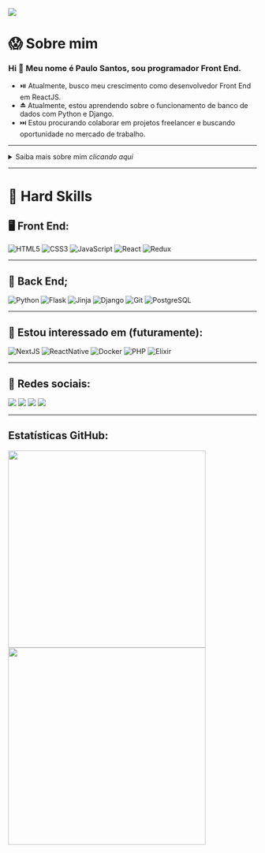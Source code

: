 <img src='https://paulosantosiii.vercel.app/static/media/logo.e639c08b.png'>

# 😱 Sobre mim
###	 Hi 👋 Meu nome é Paulo Santos, sou programador Front End.


- ⏯️ Atualmente, busco meu crescimento como desenvolvedor Front End em ReactJS.
- ⏏️ Atualmente, estou aprendendo sobre o funcionamento de banco de dados com Python e Django.
- ⏭️ Estou procurando colaborar em projetos freelancer e buscando oportunidade no mercado de trabalho.
---
<details>
<summary> Saiba mais sobre mim <i>clicando aqui</i> </summary>

### 📖 Sobre mim

Formado em contabilidade, com experiência trabalhando em multinacional. Resolvi mudar para programação ao ter a experiência de ser a ponte entre o departamento fiscal e o de desenvolvimento web e ter ficado muito empolgado e curioso.

Decidi ingressar na [Kenzie Academy]('https://kenzie.com.br') para me tornar um desenvolvedor fullstack.

Vejo na programação uma oportunidade de criar coisas novas e resolver problemas. Me considero uma pessoa mão na massa, focado em solução e entrega com qualidade.

</details>

---
# 💪 Hard Skills 
## 🖥️ Front End:
![HTML5](https://img.shields.io/badge/-HTML5-E34F26?style=flat-square&logo=html5&logoColor=white)
![CSS3](https://img.shields.io/badge/-CSS3-549FDE?style=flat-square&logo=css3&logoColor=white)
![JavaScript](https://img.shields.io/badge/-JavaScript-efd81d?style=flat-square&logo=javascript&logoColor=black)
![React](https://img.shields.io/badge/-React-61DAFB?style=flat-square&logo=React&logoColor=black)
![Redux](https://img.shields.io/badge/-Redux-7248B6?style=flat-square&logo=Redux&logoColor=white)

---
## 💽 Back End;
![Python](https://img.shields.io/badge/-Python-3776AB?style=flat-square&logo=python&logoColor=fff)
![Flask](https://img.shields.io/badge/-Flask-000000?style=flat-square&logo=flask&logoColor=white)
![Jinja](https://img.shields.io/badge/-Jinja-B41717?style=flat-square&logo=jinja&logoColor=white)
![Django](https://img.shields.io/badge/-Django-234c34?style=flat-square&logo=django&logoColor=white)
![Git](https://img.shields.io/badge/-Git-F54D27?style=flat-square&logo=git&logoColor=white)
![PostgreSQL](https://img.shields.io/badge/-PostgreSQL-336790?style=flat-square&logo=PostgreSQL&logoColor=white)

---
## 👀 Estou interessado em (futuramente):
![NextJS](https://img.shields.io/badge/-Next_JS-FFF?style=flat-square&logo=nextjs&logoColor=black)
![ReactNative](https://img.shields.io/badge/-React_Native-61DAFB?style=flat-square&logo=react&logoColor=black)
![Docker](https://img.shields.io/badge/-Docker-2797ed?style=flat-square&logo=docker&logoColor=white)
![PHP](https://img.shields.io/badge/-PHP-8892bf?style=flat-square&logo=php&logoColor=white)
![Elixir](https://img.shields.io/badge/-Elixir-5f3675?style=flat-square&logo=elixir&logoColor=white)

---
## 📧 Redes sociais:
[<img src="https://img.shields.io/badge/linkedin-%230077B5.svg?&style=for-the-badge&logo=linkedin&logoColor=white" />](https://www.linkedin.com/in/PauloSantosIII/) 
[<img src = "https://img.shields.io/badge/gitlab-bb5146.svg?&style=for-the-badge&logo=gitlab&logoColor=white">](https://www.gitlab.com/PauloSantosIII/)
[<img src = "https://img.shields.io/badge/stackoverflow-f19449.svg?&style=for-the-badge&logo=stackoverflow&logoColor=white">](https://stackoverflow.com/users/15062425/paulosantosiii)
[<img src="https://img.shields.io/badge/linkedin_english-%230077B5.svg?&style=for-the-badge&logo=linkedin&logoColor=white" />](https://www.linkedin.com/in/PauloSantosIII/?locale=en_US)

---
## Estatísticas GitHub:
<div>
<img src='https://github-readme-stats.vercel.app/api/top-langs/?username=PauloSantosIII&hide=html&layout=compact&theme=radical' width='400px' />
<img src='https://github-readme-stats.vercel.app/api?username=PauloSantosIII&theme=radical&show_icons=true' width='400px' />
</div>
